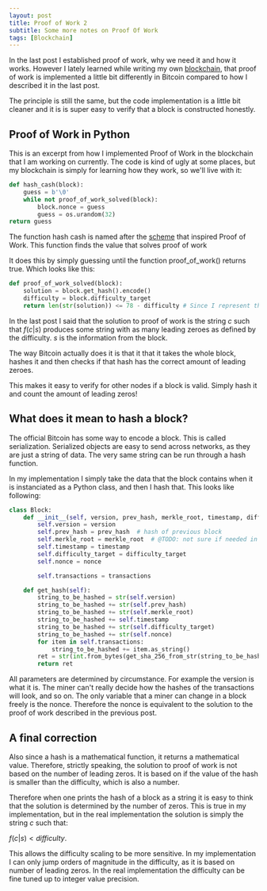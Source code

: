 ```yaml
---
layout: post
title: Proof of Work 2
subtitle: Some more notes on Proof Of Work
tags: [Blockchain]
---
```

In the last post I established proof of work, why we need it and how it works. However I lately learned while writing my own [blockchain](https://github.com/dachrillz/blockchain-implementation), that proof of work is implemented a little bit differently in Bitcoin compared to how I described it in the last post.

The principle is still the same, but the code implementation is a little bit cleaner and it is is super easy to verify that a block is constructed honestly.
## Proof of Work in Python 
This is an excerpt from how I implemented Proof of Work in the blockchain that I am working on currently. The code is kind of ugly at some places, but my blockchain is simply for learning how they work, so we'll live with it:
```python
def hash_cash(block):
    guess = b'\0'
    while not proof_of_work_solved(block):
        block.nonce = guess
        guess = os.urandom(32)
return guess
```
The function hash cash is named after the [scheme](http://www.hashcash.org/) that inspired Proof of Work. This function finds the value that solves proof of work

It does this by simply guessing until the function proof_of_work() returns true. Which looks like this:
```python
def proof_of_work_solved(block):
    solution = block.get_hash().encode()
    difficulty = block.difficulty_target
    return len(str(solution)) <= 78 - difficulty # Since I represent the hash with an integer, 78 is the length of a sha256 as integer.
```
In the last post I said that the solution to proof of work is the string $c$ such that $f(c|s)$ produces some string with as many leading zeroes as defined by the difficulty. $s$ is the information from the block.

The way Bitcoin actually does it is that it that it takes the whole block, hashes it and then checks if that hash has the correct amount of leading zeroes.

This makes it easy to verify for other nodes if a block is valid. Simply hash it and count the amount of leading zeros!

## What does it mean to hash a block?
The official Bitcoin has some way to encode a block. This is called serialization. Serialized objects are easy to send across networks, as they are just a string of data. The very same string can be run through a hash function.

In my implementation I simply take the data that the block contains when it is instanciated as a Python class, and then I hash that. This looks like following:
```python
class Block:
    def __init__(self, version, prev_hash, merkle_root, timestamp, difficulty_target, nonce, transactions):
        self.version = version
        self.prev_hash = prev_hash  # hash of previous block
        self.merkle_root = merkle_root  # @TODO: not sure if needed in prototype
        self.timestamp = timestamp
        self.difficulty_target = difficulty_target
        self.nonce = nonce

        self.transactions = transactions

    def get_hash(self):
        string_to_be_hashed = str(self.version)
        string_to_be_hashed += str(self.prev_hash)
        string_to_be_hashed += str(self.merkle_root)
        string_to_be_hashed += self.timestamp
        string_to_be_hashed += str(self.difficulty_target)
        string_to_be_hashed += str(self.nonce)
        for item in self.transactions:
            string_to_be_hashed += item.as_string()
        ret = str(int.from_bytes(get_sha_256_from_str(string_to_be_hashed), byteorder='big'))
        return ret
```

All parameters are determined by circumstance. For example the version is what it is. The miner can't really decide how the hashes of the transactions will look, and so on. The only variable that a miner can change in a block freely is the nonce. Therefore the nonce is equivalent to the solution to the proof of work described in the previous post.

## A final correction 
Also since a hash is a mathematical function, it returns a mathematical value. Therefore, strictly speaking, the solution to proof of work is not based on the number of leading zeros. It is based on if the value of the hash is smaller than the difficulty, which is also a number. 

Therefore when one prints the hash of a block as a string it is easy to think that the solution is determined by the number of zeros. This is true in my implementation, but in the real implementation the solution is simply the string $c$ such that:

$f(c|s) < difficulty$.

This allows the difficulty scaling to be more sensitive. In my implementation I can only jump orders of magnitude in the difficulty, as it is based on number of leading zeros. In the real implementation the difficulty can be fine tuned up to integer value precision.